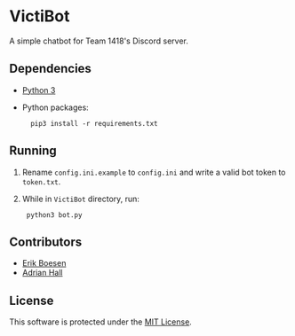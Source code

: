 # VictiBot
A simple chatbot for Team 1418's Discord server.

## Dependencies
* [Python 3](https://www.python.org/downloads)
* Python packages:

        pip3 install -r requirements.txt

## Running
1. Rename `config.ini.example` to `config.ini` and write a valid bot token to `token.txt`.
2. While in `VictiBot` directory, run:

        python3 bot.py

## Contributors
* [Erik Boesen](https://github.com/ErikBoesen)
* [Adrian Hall](https://github.com/aderhall)

## License
This software is protected under the [MIT License](LICENSE).
